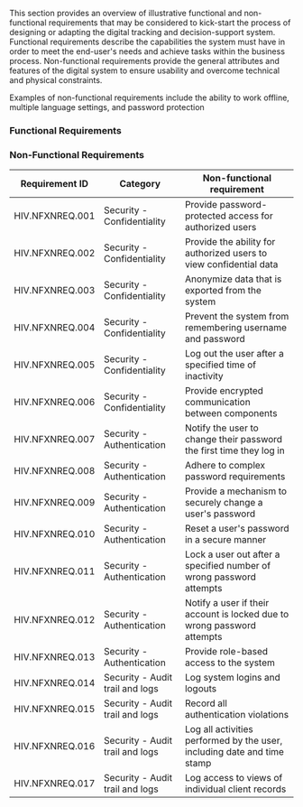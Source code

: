 This section provides an overview of illustrative functional and non-functional requirements that may be considered to kick-start the process of designing or adapting the digital tracking and decision-support system. Functional requirements describe the capabilities the system must have in order to meet the end-user's needs and achieve tasks within the business process. Non-functional requirements provide the general attributes and features of the digital system to ensure usability and overcome technical and physical constraints.

Examples of non-functional requirements include the ability to work offline, multiple language settings, and password protection

### Functional Requirements

### Non-Functional Requirements

<table class="table table-hover table-bordered table-striped">
    <thead>
        <tr>
            <th>Requirement ID</th>
            <th>Category</th>
            <th>Non-functional requirement</th>
        </tr>
    </thead>
    <tbody>
        <tr>
            <td>HIV.NFXNREQ.001</td>
            <td>Security - Confidentiality</td>
            <td>Provide password-protected access for authorized users</td>
        </tr>
        <tr>
            <td>HIV.NFXNREQ.002</td>
            <td>Security - Confidentiality</td>
            <td>Provide the ability for authorized users to view confidential data</td>
        </tr>
        <tr>
            <td>HIV.NFXNREQ.003</td>
            <td>Security - Confidentiality</td>
            <td>Anonymize data that is exported from the system</td>
        </tr>
        <tr>
            <td>HIV.NFXNREQ.004</td>
            <td>Security - Confidentiality</td>
            <td>Prevent the system from remembering username and password</td>
        </tr>
        <tr>
            <td>HIV.NFXNREQ.005</td>
            <td>Security - Confidentiality</td>
            <td>Log out the user after a specified time of inactivity</td>
        </tr>
        <tr>
            <td>HIV.NFXNREQ.006</td>
            <td>Security - Confidentiality</td>
            <td>Provide encrypted communication between components</td>
        </tr>
        <tr>
            <td>HIV.NFXNREQ.007</td>
            <td>Security - Authentication</td>
            <td>Notify the user to change their password the first time they log in</td>
        </tr>
        <tr>
            <td>HIV.NFXNREQ.008</td>
            <td>Security - Authentication</td>
            <td>Adhere to complex password requirements</td>
        </tr>
        <tr>
            <td>HIV.NFXNREQ.009</td>
            <td>Security - Authentication</td>
            <td>Provide a mechanism to securely change a user's password</td>
        </tr>
        <tr>
            <td>HIV.NFXNREQ.010</td>
            <td>Security - Authentication</td>
            <td>Reset a user's password in a secure manner</td>
        </tr>
        <tr>
            <td>HIV.NFXNREQ.011</td>
            <td>Security - Authentication</td>
            <td>Lock a user out after a specified number of wrong password attempts</td>
        </tr>
        <tr>
            <td>HIV.NFXNREQ.012</td>
            <td>Security - Authentication</td>
            <td>Notify a user if their account is locked due to wrong password attempts</td>
        </tr>
        <tr>
            <td>HIV.NFXNREQ.013</td>
            <td>Security - Authentication</td>
            <td>Provide role-based access to the system</td>
        </tr>
        <tr>
            <td>HIV.NFXNREQ.014</td>
            <td>Security - Audit trail and logs</td>
            <td>Log system logins and logouts</td>
        </tr>
        <tr>
            <td>HIV.NFXNREQ.015</td>
            <td>Security - Audit trail and logs</td>
            <td>Record all authentication violations</td>
        </tr>
        <tr>
            <td>HIV.NFXNREQ.016</td>
            <td>Security - Audit trail and logs</td>
            <td>Log all activities performed by the user, including date and time stamp</td>
        </tr>
        <tr>
            <td>HIV.NFXNREQ.017</td>
            <td>Security - Audit trail and logs</td>
            <td>Log access to views of individual client records</td>
        </tr>
    </tbody>
</table>
